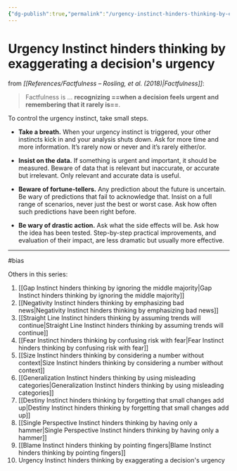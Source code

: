 ```yaml
---
{"dg-publish":true,"permalink":"/urgency-instinct-hinders-thinking-by-exaggerating-a-decision-s-urgency/"}
---
```


# Urgency Instinct hinders thinking by exaggerating a decision's urgency

from *[[References/Factfulness – Rosling, et al. (2018)\|Factfulness]]*:

> Factfulness is … **recognizing ==when a decision feels urgent and remembering that it rarely is==**.

To control the urgency instinct, take small steps.

- **Take a breath.** When your urgency instinct is triggered, your other instincts kick in and your analysis shuts down. Ask for more time and more information. It’s rarely now or never and it’s rarely either/or.

- **Insist on the data.** If something is urgent and important, it should be measured. Beware of data that is relevant but inaccurate, or accurate but irrelevant. Only relevant and accurate data is useful.

- **Beware of fortune-tellers.** Any prediction about the future is uncertain. Be wary of predictions that fail to acknowledge that. Insist on a full range of scenarios, never just the best or worst case. Ask how often such predictions have been right before.

- **Be wary of drastic action.** Ask what the side effects will be. Ask how the idea has been tested. Step-by-step practical improvements, and evaluation of their impact, are less dramatic but usually more effective.

---
#bias 

Others in this series:
1. [[Gap Instinct hinders thinking by ignoring the middle majority\|Gap Instinct hinders thinking by ignoring the middle majority]]
2. [[Negativity Instinct hinders thinking by emphasizing bad news\|Negativity Instinct hinders thinking by emphasizing bad news]]
3. [[Straight Line Instinct hinders thinking by assuming trends will continue\|Straight Line Instinct hinders thinking by assuming trends will continue]]
4. [[Fear Instinct hinders thinking by confusing risk with fear\|Fear Instinct hinders thinking by confusing risk with fear]]
5. [[Size Instinct hinders thinking by considering a number without context\|Size Instinct hinders thinking by considering a number without context]]
6. [[Generalization Instinct hinders thinking by using misleading categories\|Generalization Instinct hinders thinking by using misleading categories]]
7. [[Destiny Instinct hinders thinking by forgetting that small changes add up\|Destiny Instinct hinders thinking by forgetting that small changes add up]]
8. [[Single Perspective Instinct hinders thinking by having only a hammer\|Single Perspective Instinct hinders thinking by having only a hammer]]
9. [[Blame Instinct hinders thinking by pointing fingers\|Blame Instinct hinders thinking by pointing fingers]]
10. Urgency Instinct hinders thinking by exaggerating a decision's urgency
